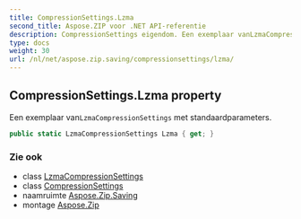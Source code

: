 ```yaml
---
title: CompressionSettings.Lzma
second_title: Aspose.ZIP voor .NET API-referentie
description: CompressionSettings eigendom. Een exemplaar vanLzmaCompressionSettings met standaardparameters.
type: docs
weight: 30
url: /nl/net/aspose.zip.saving/compressionsettings/lzma/
---
```

## CompressionSettings.Lzma property

Een exemplaar van`LzmaCompressionSettings` met standaardparameters.

```csharp
public static LzmaCompressionSettings Lzma { get; }
```

### Zie ook

* class [LzmaCompressionSettings](../../lzmacompressionsettings/)
* class [CompressionSettings](../)
* naamruimte [Aspose.Zip.Saving](../../compressionsettings/)
* montage [Aspose.Zip](../../../)


